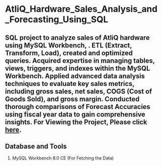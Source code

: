 # AtliQ_Hardware_Sales_Analysis_and_Forecasting_Using_SQL
SQL project to analyze sales of AtliQ hardware using MySQL Workbench, . ETL (Extract, Transform, Load), created and optimized queries.
Acquired expertise in managing tables, views, triggers, and indexes within the MySQL Workbench.
Applied advanced data analysis techniques to evaluate key sales metrics, including gross sales, net sales, COGS (Cost of Goods Sold), and gross margin. Conducted thorough comparisons of Forecast Accuracies using fiscal year data to gain comprehensive insights.
For Viewing the Project, Please click [here](https://drive.google.com/file/d/1UYMYx-c_bAvbkpPLnlnNkxP5GrM8nKjY/view?usp=drive_link).
--------------------------------------------------------------------------------------------------------------------------------------------------------------------------

Database and Tools
------------------
1) MySQL Workbench 8.0 CE (For Fetching the Data)
